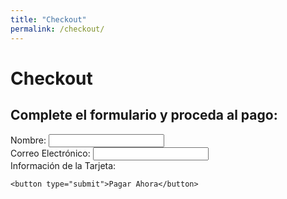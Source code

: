 ```yaml
---
title: "Checkout"
permalink: /checkout/
---
```


# Checkout

<div class="page__content">
  <h2>Complete el formulario y proceda al pago:</h2>
  
  <form id="payment-form">
    <div>
      <label for="name">Nombre:</label>
      <input type="text" id="name" name="name" required>
    </div>
    <div>
      <label for="email">Correo Electrónico:</label>
      <input type="email" id="email" name="email" required>
    </div>
    <div>
      <label for="card-element">Información de la Tarjeta:</label>
      <div id="card-element"></div>
    </div>
    
    <button type="submit">Pagar Ahora</button>
  </form>
</div>

<script>
document.addEventListener('DOMContentLoaded', function() {
  console.log('Checkout page loaded');
  
  // Get the Stripe publishable key from environment variable
  const stripePublishableKey = '{{ site.STRIPE_PUBLISHABLE_KEY }}';

  // Set up Stripe.js with the publishable key
  const stripe = Stripe(stripePublishableKey);

  // Create an instance of Elements
  const elements = stripe.elements();

  // Create an instance of the card Element
  const cardElement = elements.create('card');

  // Add an instance of the card Element into the `card-element` div
  cardElement.mount('#card-element');

  // Handle form submission
  const form = document.getElementById('payment-form');
  form.addEventListener('submit', async function(event) {
    event.preventDefault();

    // Retrieve user input from the form
    const name = document.getElementById('name').value;
    const email = document.getElementById('email').value;

    // Create payment method using card element
    const { paymentMethod, error } = await stripe.createPaymentMethod({
      type: 'card',
      card: cardElement,
      billing_details: {
        name: name,
        email: email
      }
    });

    if (error) {
      console.error('Error creating payment method:', error);
    } else {
      console.log('Payment method created:', paymentMethod);
      
      // TODO: Send payment method to your server to process payment
      // For now, you can display a success message or redirect to a success page
      alert('Pago exitoso. Redirigiendo a página de éxito...');
      window.location.href = '/pago-exitoso';
    }
  });
});
</script>
